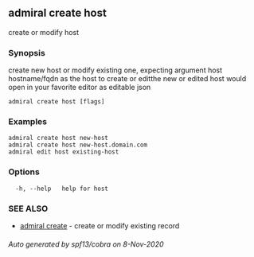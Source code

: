 ## admiral create host

create or modify host

### Synopsis

create new host or modify existing one, expecting argument host hostname/fqdn as the host to create or editthe new or edited host would open in your favorite editor as editable json

```
admiral create host [flags]
```

### Examples

```
admiral create host new-host
admiral create host new-host.domain.com
admiral edit host existing-host
```

### Options

```
  -h, --help   help for host
```

### SEE ALSO

* [admiral create](admiral_create.md)	 - create or modify existing record

###### Auto generated by spf13/cobra on 8-Nov-2020

